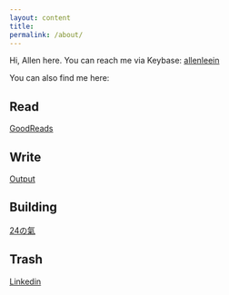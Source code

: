 ```yaml
---
layout: content
title: 
permalink: /about/
---
```


Hi, Allen here. You can reach me via Keybase: [allenleein](https://keybase.io/allenleein)

You can also find me here:

## Read

[GoodReads](https://www.goodreads.com/user/show/20146841-allen)

## Write

[Output](https://allenleein.github.io/brains/output/)


## Building

[24の氣](https://www.producthunt.com/upcoming/24-24-energy)


## Trash

[Linkedin](https://www.linkedin.com/in/allen-lee-52b16378/)








